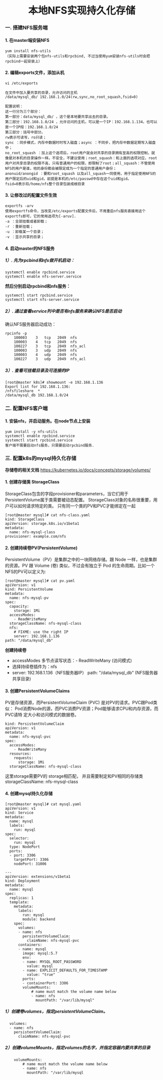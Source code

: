 
## <font size=6>**<center> 本地NFS实现持久化存储 </center>**</font>

### 一.	搭建NFS服务端
#### 1.	在master端安装NFS
    yum install nfs-utils
    （实际上需要安装两个包nfs-utils和rpcbind, 不过当使用yum安装nfs-utils时会把rpcbind一起安装上）
#### 2.	编辑exports文件，添加从机

    vi /etc/exports
    
    在文件中加入要共享的目录，允许访问的主机
    /data/mysql_db/ 192.168.1.0/24(rw,sync,no_root_squash,fsid=0)
    
    配置说明：
    这一行分为三个部分：
    第一部分：data/mysql_db/ ，这个是本地要共享出去的目录。
    第二部分：192.168.1.0/24 ，允许访问的主机，可以是一个IP：192.168.1.134，也可以是一个IP段：192.168.1.0/24
    第三部分：括号中部分。
    rw表示可读写，ro只读；
    sync ：同步模式，内存中数据时时写入磁盘；async ：不同步，把内存中数据定期写入磁盘中；
    no_root_squash ：加上这个选项后，root用户就会对共享的目录拥有至高的权限控制，就像是对本机的目录操作一样。不安全，不建议使用；root_squash：和上面的选项对应，root用户对共享目录的权限不高，只有普通用户的权限，即限制了root；all_squash：不管使用NFS的用户是谁，他的身份都会被限定成为一个指定的普通用户身份；
    anonuid/anongid ：要和root_squash 以及all_squash一同使用，用于指定使用NFS的用户限定后的uid和gid，前提是本机的/etc/passwd中存在这个uid和gid。
    fsid=0表示将/home/nfs整个目录包装成根目录

#### 3.	让修改过的配置文件生效
    exportfs -arv
    使用exportfs命令，当改变/etc/exports配置文件后，不用重启nfs服务直接用这个exportfs即可，它的常用选项为[-aruv].     
    -a ：全部挂载或者卸载；      
    -r ：重新挂载；      
    -u ：卸载某一个目录；      
    -v ：显示共享的目录；
#### 4. 启动master的NFS服务
##### 1）. 先为rpcbind和nfs做开机启动：    
    systemctl enable rpcbind.service    
    systemctl enable nfs-server.service    
**然后分别启动rpcbind和nfs服务：** 
```
systemctl start rpcbind.service    
systemctl start nfs-server.service    
```
##### 2）. 通过查看service列中是否有nfs服务来确认NFS是否启动
确认NFS服务器启动成功： 

    rpcinfo -p   
        100003    3   tcp   2049  nfs
        100003    4   tcp   2049  nfs
        100227    3   tcp   2049  nfs_acl
        100003    3   udp   2049  nfs
        100003    4   udp   2049  nfs
        100227    3   udp   2049  nfs_acl 

##### 3）. 查看可挂载目录及可连接的IP
    [root@master k8s]# showmount -e 192.168.1.136
    Export list for 192.168.1.136:
    /nfsfileshare  *
    /data/mysql_db 192.168.1.0/24
### 二.	配置NFS客户端
#### 1.	安装nfs，并启动服务。在node节点上安装
    yum install -y nfs-utils
    systemctl enable rpcbind.service
    systemctl start rpcbind.service
    客户端不需要启动nfs服务，只需要启动rpcbind服务.
### 三.	配置k8s的mysql持久化存储
**存储卷的相关文档**
https://kubernetes.io/docs/concepts/storage/volumes/
#### 1.	创建存储类 StorageClass
StorageClass包含的字段provisioner和parameters，当它们用于PersistentVolume属于类需要被动态配置。
StorageClass对象的名称很重要，用户可以如何请求特定的类。
只有同一个类的PV和PVC才能绑定在一起

    [root@master mysql]# cat nfs-class.yaml 
    kind: StorageClass
    apiVersion: storage.k8s.io/v1beta1
    metadata:
      name: nfs-mysql-class
    provisioner: example.com/nfs

#### 2.	创建持续卷PV(PersistentVolume)
PersistentVolume（PV）是集群之中的一块网络存储。跟 Node 一样，也是集群的资源。PV 跟 Volume (卷) 类似，不过会有独立于 Pod 的生命周期。比如一个NFS的PV可以定义为:

    [root@master mysql]# cat pv.yaml 
    apiVersion: v1
    kind: PersistentVolume
    metadata:
      name: nfs-mysql-pv
    spec:
      capacity:
        storage: 1Mi
      accessModes:
        - ReadWriteMany
      storageClassName: nfs-mysql-class
      nfs:
        # FIXME: use the right IP
        server: 192.168.1.136
    path: "/data/mysql_db"

**创建持续卷**


- accessModes 多节点读写状态：- ReadWriteMany (访问模式)
- 选择持续卷插件为：nfs
- server: 192.168.1.136（NFS服务器IP）
    path: "/data/mysql_db"   (NFS服务器共享目录)

#### 3.	创建PersistentVolumeClaims
PV是存储资源，而PersistentVolumeClaim (PVC) 是对PV的请求。PVC跟Pod类似：
Pod消费Node的源，而PVC消费PV资源；Pod能够请求CPU和内存资源，而PVC请特
定大小和访问模式的数据卷。

    kind: PersistentVolumeClaim
    apiVersion: v1
    metadata:
      name: nfs-mysql-pvc
    spec:
      accessModes:
        - ReadWriteMany
      resources:
        requests:
          storage: 1Mi
      storageClassName: nfs-mysql-class

这里storage需要PV的 storage相匹配，
并且需要制定和PV相同的存储类  storageClassName: nfs-mysql-class


#### 4. 创建mysql持久化存储
    [root@master mysql]# cat mysql.yaml 
    apiVersion: v1
    kind: Service
    metadata:
      name: mysql
      labels:
        run: mysql
    spec:
      selector:
        run: mysql
      type: NodePort
      ports:
      - port: 3306
        targetPort: 3306
        nodePort: 31006
          
    ---
    apiVersion: extensions/v1beta1
    kind: Deployment
    metadata:
      name: mysql
    spec:
      replicas: 1
      template:
        metadata:
          labels:
            run: mysql
            module: backend
        spec:
          volumes:
          - name: nfs
            persistentVolumeClaim:
              claimName: nfs-mysql-pvc
          containers:
          - name: mysql
            image: mysql:5.7
            env:
            - name: MYSQL_ROOT_PASSWORD
              value: mysql
            - name: EXPLICIT_DEFAULTS_FOR_TIMESTAMP
              value: "true"
            ports:
            - containerPort: 3306
            volumeMounts:
                # name must match the volume name below
                - name: nfs
                  mountPath: "/var/lib/mysql"

##### 1）创建卷volumes，指定persistentVolumeClaim。
      volumes:
      - name: nfs
        persistentVolumeClaim:
          claimName: nfs-mysql-pvc
##### 2）创建volumeMounts，指定volumes的名字，并指定容器内要共享的目录
        volumeMounts:
            # name must match the volume name below
            - name: nfs
              mountPath: "/var/lib/mysql


